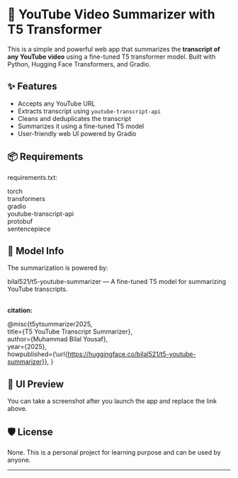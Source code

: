 # 🎥 YouTube Video Summarizer with T5 Transformer

This is a simple and powerful web app that summarizes the **transcript of any YouTube video** using a fine-tuned T5 transformer model. Built with Python, Hugging Face Transformers, and Gradio.

## ✨ Features

- Accepts any YouTube URL
- Extracts transcript using `youtube-transcript-api`
- Cleans and deduplicates the transcript
- Summarizes it using a fine-tuned T5 model
- User-friendly web UI powered by Gradio

## 📦 Requirements
requirements.txt:              

torch                            <br>
transformers                     <br>
gradio                           <br>
youtube-transcript-api           <br>
protobuf                         <br>
sentencepiece                    

## 🤖 Model Info
The summarization is powered by:

bilal521/t5-youtube-summarizer — A fine-tuned T5 model for summarizing YouTube transcripts.

<br>
<b> citation: </b>                                   <br>

@misc{t5ytsummarizer2025,                            <br>
  title={T5 YouTube Transcript Summarizer},          <br>
  author={Muhammad Bilal Yousaf},                    <br>
  year={2025},                                       <br>
  howpublished={\url{https://huggingface.co/bilal521/t5-youtube-summarizer}},
}

## 📸 UI Preview

You can take a screenshot after you launch the app and replace the link above.

## 🛡️ License
None. This is a personal project for learning purpose and can be used by anyone.


---
